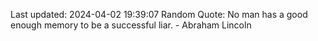 Last updated: 2024-04-02 19:39:07
Random Quote: No man has a good enough memory to be a successful liar. - Abraham Lincoln